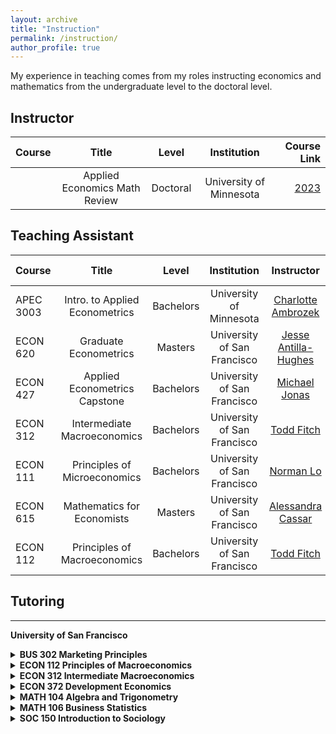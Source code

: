 ```yaml
---
layout: archive
title: "Instruction"
permalink: /instruction/
author_profile: true
---
```


My experience in teaching comes from my roles instructing economics and mathematics from the undergraduate level to the doctoral level.


## Instructor

| Course | Title  | Level |  Institution | Course Link |
| :---        |    :----:   |    :----:   |    :----:   |          ---: |
| | Applied Economics Math Review  | Doctoral |  University of Minnesota | [2023](https://github.com/mcwayrm/apec_math_review_2023) |



## Teaching Assistant


| Course | Title  | Level |  Institution | Instructor | Course Link |
| :---        |    :----:   |    :----:   |    :----:   |    :----:   |          ---: |
| APEC 3003 | Intro. to Applied Econometrics  | Bachelors |  University of Minnesota | [Charlotte Ambrozek](https://charlotteambrozek.weebly.com/) |  [2023](https://onestop2.umn.edu/pcas/viewCatalogCourse.do?courseId=814054) |
| ECON 620 | Graduate Econometrics  | Masters |  University of San Francisco | [Jesse Antilla-Hughes](https://sites.google.com/site/jesseanttilahughes/) | [2020](https://catalog.usfca.edu/preview_program.php?catoid=22&poid=13244&returnto=3107) |
| ECON 427 | Applied Econometrics Capstone  | Bachelors |  University of San Francisco | [Michael Jonas](https://scholar.google.com/citations?user=c97cvAwAAAAJ&hl=en) | [2020](https://catalog.usfca.edu/preview_course_nopop.php?catoid=22&coid=189556) |
| ECON 312 | Intermediate Macroeconomics  | Bachelors |  University of San Francisco | [Todd Fitch](https://www.usfca.edu/faculty/todd-fitch) | [2020](https://catalog.usfca.edu/preview_course_nopop.php?catoid=22&coid=186549) |
| ECON 111 | Principles of Microeconomics  | Bachelors |  University of San Francisco | [Norman Lo](https://normanlo4319.github.io/Norman_Lo_Web/) | [2020](https://catalog.usfca.edu/preview_course_nopop.php?catoid=22&coid=186538) |
| ECON 615 | Mathematics for Economists  | Masters |  University of San Francisco | [Alessandra Cassar](https://www.alessandracassar.net/) | [2019](https://catalog.usfca.edu/preview_program.php?catoid=22&poid=13244&returnto=3107) |
| ECON 112 | Principles of Macroeconomics  | Bachelors |  University of San Francisco | [Todd Fitch](https://www.usfca.edu/faculty/todd-fitch) | [2019](https://catalog.usfca.edu/preview_course_nopop.php?catoid=22&coid=186539) |



## Tutoring


- - - - - - 

**University of San Francisco**


<details>
  <summary> <strong> BUS 302 Marketing Principles </strong> </summary>
   <ul>
     <li> Level: Undergraduate Course </li>
     <li><a href="https://catalog.usfca.edu/preview_course_nopop.php?catoid=35&coid=530317" target="_blank">Course Link</a></li>
   </ul>
</details>  

<details>
  <summary> <strong> ECON 112 Principles of Macroeconomics </strong> </summary>
   <ul>
     <li> Level: Undergraduate Course </li>
     <li><a href="https://catalog.usfca.edu/preview_course_nopop.php?catoid=22&coid=186539" target="_blank">Course Link</a></li>
   </ul>
</details> 

<details>
  <summary> <strong> ECON 312 Intermediate Macroeconomics </strong> </summary>
   <ul>
     <li> Level: Undergraduate Course </li>
     <li><a href="https://catalog.usfca.edu/preview_course_nopop.php?catoid=22&coid=186549" target="_blank">Course Link</a></li>
   </ul>
</details> 

<details>
  <summary> <strong> ECON 372 Development Economics </strong> </summary>
   <ul>
     <li> Level: Undergraduate Course </li>
     <li><a href="https://catalog.usfca.edu/preview_course_nopop.php?catoid=22&coid=186554" target="_blank">Course Link</a></li>
   </ul>
</details> 

<details>
  <summary> <strong> MATH 104 Algebra and Trigonometry </strong> </summary>
   <ul>
     <li> Level: Undergraduate Course </li>
     <li><a href="https://catalog.usfca.edu/preview_course_nopop.php?catoid=35&coid=531753" target="_blank">Course Link</a></li>
   </ul>
</details> 

<details>
  <summary> <strong> MATH 106 Business Statistics </strong> </summary>
   <ul>
     <li> Level: Undergraduate Course </li>
     <li><a href="https://catalog.usfca.edu/preview_program.php?catoid=22&poid=34872&returnto=3104" target="_blank">Course Link</a></li>
   </ul>
</details> 


<details>
  <summary> <strong> SOC 150 Introduction to Sociology </strong> </summary>
   <ul>
     <li> Level: Undergraduate Course </li>
     <li><a href="https://catalog.usfca.edu/preview_course_nopop.php?catoid=22&coid=188652" target="_blank">Course Link</a></li>
   </ul>
</details> 



